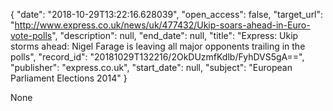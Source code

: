 {
  "date": "2018-10-29T13:22:16.628039", 
  "open_access": false, 
  "target_url": "http://www.express.co.uk/news/uk/477432/Ukip-soars-ahead-in-Euro-vote-polls", 
  "description": null, 
  "end_date": null, 
  "title": "Express: Ukip storms ahead: Nigel Farage is leaving all major opponents trailing in the polls", 
  "record_id": "20181029T132216/2OkDUzmfKdlb/FyhDVS5gA==", 
  "publisher": "express.co.uk", 
  "start_date": null, 
  "subject": "European Parliament Elections 2014"
}

None